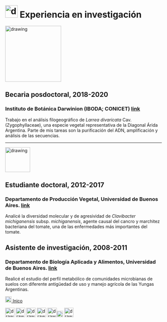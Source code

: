 # <img src="https://user-images.githubusercontent.com/57723790/69009478-34fa7500-0934-11ea-96cb-c80303b396d3.jpg" alt="drawing" width="40"/> Experiencia en investigación
[<img src="https://user-images.githubusercontent.com/57723790/68870719-14cf7980-06da-11ea-813f-24efc025dc4d.png" alt="drawing" width="180"/>](http://www.darwin.edu.ar/)

## Becaria posdoctoral,	2018-2020
### Instituto de Botánica Darwinion (IBODA; CONICET) [link](http://www.darwin.edu.ar/)

Trabajo en el análisis filogeográfico de *Larrea divaricata* Cav. (Zygophyllaceae), una especie vegetal representativa de la Diagonal Árida Argentina. Parte de mis tareas son la purificación del ADN, amplificación y análisis de las secuencias. 


-------------------------------------------------------------------------------------------------------------------------------
[<img src="https://user-images.githubusercontent.com/57723790/68878076-df308d80-06e5-11ea-9c43-541764df019c.png" alt="drawing" width="80"/>](https://agro.uba.ar/departamentos/)

## Estudiante doctoral, 	2012-2017
### Departamento de Producción Vegetal, Universidad de Buenos Aires. [link](https://agro.uba.ar/departamentos/produccion_vegetal)

Analicé la diversidad molecular y de agresividad de *Clavibacter michiganensis* subsp. *michiganensis*, agente causal del cancro y marchitez bacteriana del tomate, una de las enfermedades más importantes del tomate.


## Asistente de investigación,	2008-2011

### Departamento de Biología Aplicada y Alimentos, Universidad de Buenos Aires. [link](https://agro.uba.ar/departamentos/biologia)

Realicé el estudio del perfil metabólico de comunidades microbianas de suelos con diferente antigüedad de uso y manejo agrícola de las Yungas Argentinas.



[<img src="https://user-images.githubusercontent.com/57723790/69000478-17cf9300-08af-11ea-9b78-c1c25d92d5a7.png" alt="drawing" width="20"/>  Inico](https://elianawassermann.github.io/CVspanish/)

[<img src="https://user-images.githubusercontent.com/57723790/69009543-dbdf1100-0934-11ea-8426-7612a55e7be3.png" alt="drawing" width="30"/>](https://elianawassermann.github.io/CVspanish/Education)
[<img src="https://user-images.githubusercontent.com/57723790/69009513-91f62b00-0934-11ea-8871-fd98576062f2.png" alt="drawing" width="30"/>](https://elianawassermann.github.io/CVspanish/Achievements)
[<img src="https://user-images.githubusercontent.com/57723790/69009439-e5b44480-0933-11ea-8c7a-a59c860072fb.png" alt="drawing" width="30"/>](https://elianawassermann.github.io/CVspanish/Publications)
[<img src="https://user-images.githubusercontent.com/57723790/69009410-a7b72080-0933-11ea-8121-a513590fa685.jpg" alt="drawing" width="30"/>](https://elianawassermann.github.io/CVspanish/TeachingExperience)
[<img src="https://user-images.githubusercontent.com/57723790/69000607-199a5600-08b1-11ea-85d5-6a10820e101e.jpg" alt="drawing" width="30"/><img src="https://user-images.githubusercontent.com/57723790/69000586-dcce5f00-08b0-11ea-8ffe-79dd8abb9cde.png" alt="drawing" width="20"/>](https://elianawassermann.github.io/CVspanish/Skills_Languages)
[<img src="https://user-images.githubusercontent.com/57723790/69009564-19439e80-0935-11ea-8dc3-2d57865e2b54.jpg" alt="drawing" width="30"/>](https://elianawassermann.github.io/CVspanish/References)

